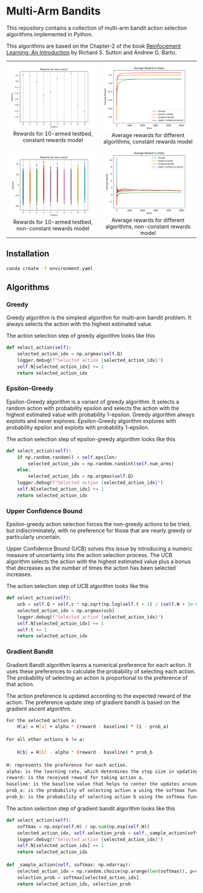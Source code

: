 # Multi-Arm Bandits

This repository contains a collection of multi-arm bandit action selection algorithms implemented in Python.

This algorithms are based on the Chapter-2 of the book [Reinfocement Learning: An Introduction](http://incompleteideas.net/book/the-book-2nd.html) by Richard S. Sutton and Andrew G. Barto.

<table>
  <tr>
    <td style="text-align: center;">
      <img src="./assets/rewards_without_variance.png" alt="Rewards for 10-armed testbed, constant rewards model"/>
      <br/>
      <span>Rewards for 10-armed testbed, constant rewards model</span>
    </td>
    <td style="text-align: center;">
      <img src="./assets/average_rewards_without_variance.png" alt="Average rewards for different algorithms, constant rewards model, 5k steps"/>
      <br/>
      <span>Average rewards for different algorithms, constant rewards model</span>
    </td>
  </tr>
  <tr>
    <td style="text-align: center;">
      <img src="./assets/rewards_with_variance.png" alt="Rewards for 10-armed testbed, non-constant rewards model"/>
      <br/>
      <span>Rewards for 10-armed testbed, non-constant rewards model</span>
    </td>
    <td style="text-align: center;">
      <img src="./assets/average_rewards_with_variance.png" alt="Average rewards for different algorithms, non-constant rewards model, 5k steps"/>
      <br/>
      <span>Average rewards for different algorithms, non-constant rewards model</span>
    </td>
  </tr>
</table>

## Installation

```bash
conda create -f environment.yaml
```

## Algorithms

### Greedy

Greedy algorithm is the simplest algorithm for multi-arm bandit problem. It always selects the action with the highest estimated value.

The action selection step of greedy algorithm looks like this

```python
def select_action(self):
    selected_action_idx = np.argmax(self.Q)
    logger.debug(f"Selected action {selected_action_idx}")
    self.N[selected_action_idx] += 1
    return selected_action_idx
```

### Epsilon-Greedy

Epsilon-Greedy algorithm is a variant of greedy algorithm. It selects a random action with probability epsilon and selects the action with the highest estimated value with probability 1-epsilon.
Greedy algorithm always exploits and never explores. Epsilon-Greedy algorithm explores with probability epsilon and exploits with probability 1-epsilon.

The action selection step of epsilon-greedy algorithm looks like this

```python
def select_action(self):
    if np.random.random() < self.epsilon:
        selected_action_idx = np.random.randint(self.num_arms)
    else:
        selected_action_idx = np.argmax(self.Q)
    logger.debug(f"Selected action {selected_action_idx}")
    self.N[selected_action_idx] += 1
    return selected_action_idx
```

### Upper Confidence Bound

Epsilon-greedy action selection forces the non-greedy actions to be tried, but indiscriminately, with no preference for those that are nearly
greedy or particularly uncertain.

Upper Confidence Bound (UCB) solves this issue by introducing a numeric measure of uncertainty into the action selection process. The UCB algorithm
selects the action with the highest estimated value plus a bonus that decreases as the number of times the action has been selected increases.

The action selection step of UCB algorithm looks like this

```python
def select_action(self):
    ucb = self.Q + self.c * np.sqrt(np.log(self.t + 1) / (self.N + 1e-6))
    selected_action_idx = np.argmax(ucb)
    logger.debug(f"Selected action {selected_action_idx}")
    self.N[selected_action_idx] += 1
    self.t += 1
    return selected_action_idx
```

### Gradient Bandit

Gradient Bandit algorithm learns a numerical preference for each action. It uses these preferences to calculate the probability of selecting each action. The probability of selecting an action is proportional to the preference of that action.

The action preference is updated according to the expected reward of the action.
The preference update step of gradient bandit is based on the gradient ascent algorithm.

```bash
For the selected action a:
    H[a] = H[a] + alpha * (reward - baseline) * (1 - prob_a)

For all other actions b != a:

    H[b] = H[b] - alpha * (reward - baseline) * prob_b

H: represents the preference for each action.
alpha: is the learning rate, which determines the step size in updating the preferences.
reward: is the received reward for taking action a.
baseline: is the baseline value that helps to center the updates around the current average reward.
prob_a: is the probability of selecting action a using the softmax function.
prob_b: is the probability of selecting action b using the softmax function.
```

The action selection step of gradient bandit algorithm looks like this

```python
def select_action(self):
    softmax = np.exp(self.H) / np.sum(np.exp(self.H))
    selected_action_idx, self.selection_prob = self._sample_action(softmax)
    logger.debug(f"Selected action {selected_action_idx}")
    self.N[selected_action_idx] += 1
    return selected_action_idx

def _sample_action(self, softmax: np.ndarray):
    selected_action_idx = np.random.choice(np.arange(len(softmax)), p=softmax)
    selection_prob = softmax[selected_action_idx]
    return selected_action_idx, selection_prob
```
